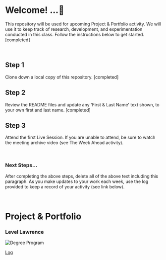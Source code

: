 # Welcome! ...🚀

This repository will be used for upcoming Project & Portfolio activity. We will use it to keep track of research, development, and experimentation conducted in this class. Follow the instructions below to get started. [completed]

<br>

## Step 1

Clone down a local copy of this repository. [completed]

## Step 2

Review the README files and update any 'First & Last Name' text shown, to your own first and last name. [completed]

## Step 3

Attend the first Live Session. If you are unable to attend, be sure to watch the meeting archive video (see The Week Ahead activity).

<br>

### Next Steps...

After completing the above steps, delete all of the above text including this paragraph. As you make updates to your work each week, use the log provided to keep a record of your activity (see link below).

<br>

# Project & Portfolio

### Level Lawrence

![Degree Program](https://img.shields.io/badge/degree-web%20development-blue.svg)

[Log](./docs/log.md)

<br>
